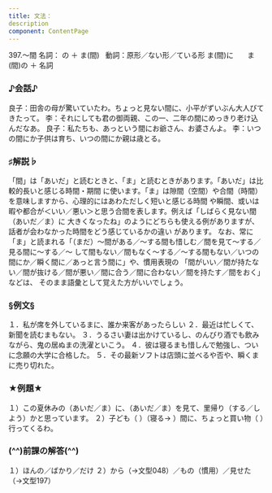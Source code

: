 ```yaml
---
title: 文法：
description
component: ContentPage
---
```



397.～間
名詞： の ＋ ま(間)  
動詞：原形／ない形／ている形 ま(間)に  
    ま(間)の ＋ 名詞
### ♪会話♪
良子：田舎の母が驚いていたわ。ちょっと見ない間に、小平がずいぶん大人びてきたって。
李：それにしても君の御両親、この一、二年の間にめっきり老け込んだなあ。 良子：私たちも、あっという間にお爺さん、お婆さんよ。
李：いつの間にか子供は育ち、いつの間にか親は歳とる。
### ♯解説♭
「間」は「あいだ」と読むときと、「ま」と読むときがあります。「あいだ」は比較的長いと感じる時間・期間 に使います。「ま」は隙間（空間）や合間（時間）を意味しますから、心理的にはあわただしく短いと感じる時間 や瞬間、或いは暇や都合が＜いい／悪い＞と思う合間を表します。例えば「しばらく見ない間（あいだ／ま）に
大きくなったね」のようにどちらも使える例がありますが、話者が会わなかった時間をどう感じているかの違い
があります。 なお、常に「ま」と読まれる「（まだ）～間がある／～する間も惜しむ／間を見て～する／見る間に～する／～
して間もない／間もなく～する／～する間もない／いつの間にか／瞬く間に／あっと言う間に」や、慣用表現の 「間がいい／間が持たない／間が抜ける／間が悪い／間に合う／間に合わない／間を持たす／間をおく」などは、 そのまま語彙として覚えた方がいいでしょう。
### §例文§
１．私が席を外しているまに、誰か来客があったらしい
２．最近は忙しくて、新聞を読むまもない。
３．うるさい妻は出かけているし、のんびり酒でも飲みながら、鬼の居ぬまの洗濯といこう。
４．彼は寝るまも惜しんで勉強し、ついに念願の大学に合格した。
５．その最新ソフトは店頭に並べるや否や、瞬くまに売り切れた。
### ★例題★
１）この夏休みの（あいだ／ま）に、（あいだ／ま）を見て、里帰り（する／しよう）かと思っています。
２）子ども（ ）（寝る→ ）間に、ちょっと買い物（ ）行ってくるわ。
### (^^)前課の解答(^^)
１）ほんの／ばかり／だけ
２）から（→文型048）／もの（慣用）／見せた（→文型197）
